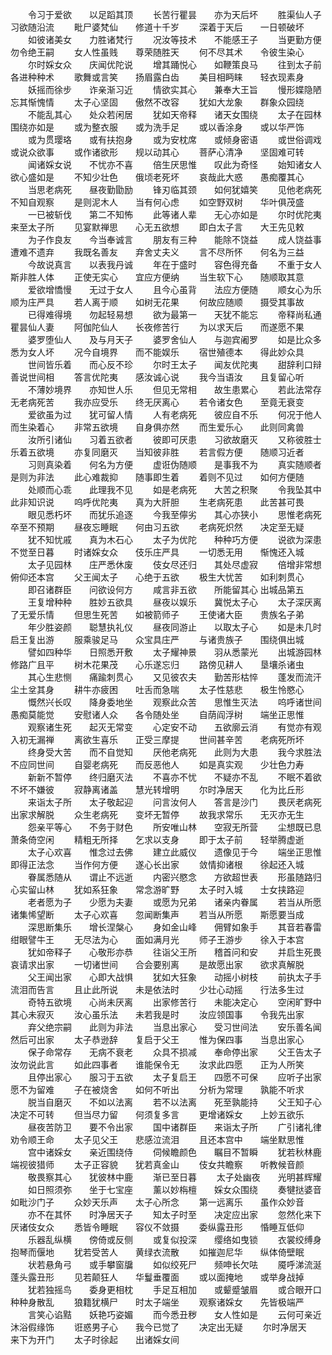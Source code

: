 <!-- { "loadSidebar": true } -->
　　令习于爱欲　　以足蹈其顶
　　长苦行瞿昙　　亦为天后坏
　　胜渠仙人子　　习欲随沿流
　　毗尸婆梵仙　　修道十千岁
　　深着于天后　　一日顿破坏
　　如彼诸美女　　力胜诸梵行
　　况汝等技术　　不能感王子
　　当更勤方便　　勿令绝王嗣
　　女人性虽贱　　尊荣随胜天
　　何不尽其术　　令彼生染心
　　尔时婇女众　　庆闻优陀说
　　增其踊悦心　　如鞭策良马
　　往到太子前　　各进种种术
　　歌舞或言笑　　扬眉露白齿
　　美目相眄睐　　轻衣现素身
　　妖摇而徐步　　诈亲渐习近
　　情欲实其心　　兼奉大王旨
　　慢形媟隐陋　　忘其惭愧情
　　太子心坚固　　傲然不改容
　　犹如大龙象　　群象众园绕
　　不能乱其心　　处众若闲居
　　犹如天帝释　　诸天女围绕
　　太子在园林　　围绕亦如是
　　或为整衣服　　或为洗手足
　　或以香涂身　　或以华严饰
　　或为贯璎珞　　或有扶抱身
　　或为安枕席　　或倾身密语
　　或世俗调戏　　或说众欲事
　　或作诸欲形　　规以动其心
　　菩萨心清净　　坚固难可转
　　闻诸婇女说　　不忧亦不喜
　　倍生厌思惟　　叹此为奇怪
　　始知诸女人　　欲心盛如是
　　不知少壮色　　俄顷老死坏
　　哀哉此大惑　　愚痴覆其心
　　当思老病死　　昼夜勤勖励
　　锋刃临其颈　　如何犹嬉笑
　　见他老病死　　不知自观察
　　是则泥木人　　当有何心虑
　　如空野双树　　华叶俱茂盛
　　一已被斩伐　　第二不知怖
　　此等诸人辈　　无心亦如是
　　尔时优陀夷　　来至太子所
　　见宴默禅思　　心无五欲想
　　即白太子言　　大王先见敕
　　为子作良友　　今当奉诚言
　　朋友有三种　　能除不饶益
　　成人饶益事　　遭难不遗弃
　　我既名善友　　弃舍丈夫义
　　言不尽所怀　　何名为三益
　　今故说真言　　以表我丹诚
　　年在于盛时　　容色得充备
　　不重于女人　　斯非胜人体
　　正使无实心　　宜应方便纳
　　当生软下心　　随顺取其意
　　爱欲增憍慢　　无过于女人
　　且今心虽背　　法应方便随
　　顺女心为乐　　顺为庄严具
　　若人离于顺　　如树无花果
　　何故应随顺　　摄受其事故
　　已得难得境　　勿起轻易想
　　欲为最第一　　天犹不能忘
　　帝释尚私通　　瞿昙仙人妻
　　阿伽陀仙人　　长夜修苦行
　　为以求天后　　而遂愿不果
　　婆罗堕仙人　　及与月天子
　　婆罗舍仙人　　与迦宾阇罗
　　如是比众多　　悉为女人坏
　　况今自境界　　而不能娱乐
　　宿世殖德本　　得此妙众具
　　世间皆乐着　　而心反不珍
　　尔时王太子　　闻友优陀夷
　　甜辞利口辩　　善说世间相
　　答言优陀夷　　感汝诚心说
　　我今当语汝　　且复留心听
　　不薄妙境界　　亦知世人乐
　　但见无常相　　故生患累心
　　若此法常存　　无老病死苦
　　我亦应受乐　　终无厌离心
　　若令诸女色　　至竟无衰变
　　爱欲虽为过　　犹可留人情
　　人有老病死　　彼应自不乐
　　何况于他人　　而生染着心
　　非常五欲境　　自身俱亦然
　　而生爱乐心　　此则同禽兽
　　汝所引诸仙　　习着五欲者
　　彼即可厌患　　习欲故磨灭
　　又称彼胜士　　乐着五欲境
　　亦复同磨灭　　当知彼非胜
　　若言假方便　　随顺习近者
　　习则真染着　　何名为方便
　　虚诳伪随顺　　是事我不为
　　真实随顺者　　是则为非法
　　此心难裁抑　　随事即生着
　　着则不见过　　如何方便随
　　处顺而心乖　　此理我不见
　　如是老病死　　大苦之积聚
　　令我坠其中　　此非知识说
　　呜呼优陀夷　　真为大肝胆
　　生老病死患　　此苦甚可畏
　　眼见悉朽坏　　而犹乐追逐
　　今我至儜劣　　其心亦狭小
　　思惟老病死　　卒至不预期
　　昼夜忘睡眠　　何由习五欲
　　老病死炽然　　决定至无疑
　　犹不知忧戚　　真为木石心
　　太子为优陀　　种种巧方便
　　说欲为深患　　不觉至日暮
　　时诸婇女众　　伎乐庄严具
　　一切悉无用　　惭愧还入城
　　太子见园林　　庄严悉休废
　　伎女尽还归　　其处尽虚寂
　　倍增非常想　　俯仰还本宫
　　父王闻太子　　心绝于五欲
　　极生大忧苦　　如利刺贯心
　　即召诸群臣　　问欲设何方
　　咸言非五欲　　所能留其心
出城品第五
　　王复增种种　　胜妙五欲具
　　昼夜以娱乐　　冀悦太子心
　　太子深厌离　　了无爱乐情
　　但思生死苦　　如被箭师子
　　王使诸大臣　　贵族名子弟
　　年少胜姿颜　　聪慧执礼仪
　　昼夜同游止　　以取太子心
　　如是未几时　　启王复出游
　　服乘骏足马　　众宝具庄严
　　与诸贵族子　　围绕俱出城
　　譬如四种华　　日照悉开敷
　　太子耀神景　　羽从悉蒙光
　　出城游园林　　修路广且平
　　树木花果茂　　心乐遂忘归
　　路傍见耕人　　垦壤杀诸虫
　　其心生悲恻　　痛踰刺贯心
　　又见彼农夫　　勤苦形枯悴
　　蓬发而流汗　　尘土坌其身
　　耕牛亦疲困　　吐舌而急喘
　　太子性慈悲　　极生怜愍心
　　慨然兴长叹　　降身委地坐
　　观察此众苦　　思惟生灭法
　　呜呼诸世间　　愚痴莫能觉
　　安慰诸人众　　各令随处坐
　　自荫阎浮树　　端坐正思惟
　　观察诸生死　　起灭无常变
　　心定安不动　　五欲廓云消
　　有觉亦有观　　入初无漏禅
　　离欲生喜乐　　正受三摩提
　　世间甚辛苦　　老病死所坏
　　终身受大苦　　而不自觉知
　　厌他老病死　　此则为大患
　　我今求胜法　　不应同世间
　　自婴老病死　　而反恶他人
　　如是真实观　　少壮色力寿
　　新新不暂停　　终归磨灭法
　　不喜亦不忧　　不疑亦不乱
　　不眠不着欲　　不坏不嫌彼
　　寂静离诸盖　　慧光转增明
　　尔时净居天　　化为比丘形
　　来诣太子所　　太子敬起迎
　　问言汝何人　　答言是沙门
　　畏厌老病死　　出家求解脱
　　众生老病死　　变坏无暂停
　　故我求常乐　　无灭亦无生
　　怨亲平等心　　不务于财色
　　所安唯山林　　空寂无所营
　　尘想既已息　　萧条倚空闲
　　精粗无所择　　乞求以支身
　　即于太子前　　轻举腾虚逝
　　太子心欢喜　　惟念过去佛
　　建立此威仪　　遗像见于今
　　端坐正思惟　　即得正法念
　　当作何方便　　遂心长出家
　　敛情抑诸根　　徐起还入城
　　眷属悉随从　　谓止不远逝
　　内密兴愍念　　方欲超世表
　　形虽随路归　　心实留山林
　　犹如系狂象　　常念游旷野
　　太子时入城　　士女挟路迎
　　老者愿为子　　少愿为夫妻
　　或愿为兄弟　　诸亲内眷属
　　若当从所愿　　诸集悕望断
　　太子心欢喜　　忽闻断集声
　　若当从所愿　　斯愿要当成
　　深思断集乐　　增长涅槃心
　　身如金山峰　　佣臂如象手
　　其音若春雷　　绀眼譬牛王
　　无尽法为心　　面如满月光
　　师子王游步　　徐入于本宫
　　犹如帝释子　　心敬形亦恭
　　往诣父王所　　稽首问和安
　　并启生死畏　　哀请求出家
　　一切诸世间　　合会要别离
　　是故愿出家　　欲求真解脱
　　父王闻出家　　心即大战惧
　　犹如大狂象　　动摇小树枝
　　前执太子手　　流泪而告言
　　且止此所说　　未是依法时
　　少壮心动摇　　行法多生过
　　奇特五欲境　　心尚未厌离
　　出家修苦行　　未能决定心
　　空闲旷野中　　其心未寂灭
　　汝心虽乐法　　未若我是时
　　汝应领国事　　令我先出家
　　弃父绝宗嗣　　此则为非法
　　当息出家心　　受习世间法
　　安乐善名闻　　然后可出家
　　太子恭逊辞　　复启于父王
　　惟为保四事　　当息出家心
　　保子命常存　　无病不衰老
　　众具不损减　　奉命停出家
　　父王告太子　　汝勿说此言
　　如此四事者　　谁能保令无
　　汝求此四愿　　正为人所笑
　　且停出家心　　服习于五欲
　　太子复启王　　四愿不可保
　　应听子出家　　愿不为留难
　　子在被烧舍　　如何不听出
　　分析为常理　　孰能不听求
　　脱当自磨灭　　不如以法离
　　若不以法离　　死至孰能持
　　父王知子心　　决定不可转
　　但当尽力留　　何须复多言
　　更增诸婇女　　上妙五欲乐
　　昼夜苦防卫　　要不令出家
　　国中诸群臣　　来诣太子所
　　广引诸礼律　　劝令顺王命
　　太子见父王　　悲感泣流泪
　　且还本宫中　　端坐默思惟
　　宫中诸婇女　　亲近围绕侍
　　伺候瞻颜色　　瞩目不暂瞬
　　犹若秋林鹿　　端视彼猎师
　　太子正容貌　　犹若真金山
　　伎女共瞻察　　听教候音颜
　　敬畏察其心　　犹彼林中鹿
　　渐已至日暮
　　太子处幽夜　　光明甚辉耀
　　如日照须弥　　坐于七宝座
　　薰以妙栴檀　　婇女众围绕
　　奏犍挞婆音　　如毗沙门子
　　众妙天乐声　　太子心所念
　　第一远离乐　　虽作众妙音
　　亦不在其怀　　时净居天子
　　知太子时至　　决定应出家
　　忽然化来下　　厌诸伎女众
　　悉皆令睡眠　　容仪不敛摄
　　委纵露丑形　　惛睡互低仰
　　乐器乱纵横　　傍倚或反侧
　　或复似投深　　缨络如曳锁
　　衣裳绞缚身　　抱琴而偃地
　　犹若受苦人　　黄绿衣流散
　　如摧迦尼华　　纵体倚壁眠
　　状若悬角弓　　或手攀窗牖
　　如似绞死尸　　频呻长欠呿
　　魇呼涕流涎　　蓬头露丑形
　　见若颠狂人　　华鬘垂覆面
　　或以面掩地　　或举身战掉
　　犹若独摇鸟　　委身更相枕
　　手足互相加　　或颦蹙皱眉
　　或合眼开口　　种种身散乱
　　狼籍犹横尸　　时太子端坐
　　观察诸婇女　　先皆极端严
　　言笑心谄黠　　妖艳巧姿媚
　　而今悉丑秽　　女人性如是
　　云何可亲近　　沐浴假缘饰
　　诳惑男子心　　我今已觉了
　　决定出无疑
　　尔时净居天　　来下为开门
　　太子时徐起　　出诸婇女间
